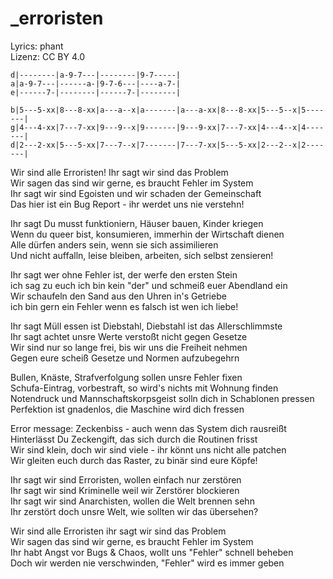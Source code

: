 # _erroristen

Lyrics: phant  
Lizenz: CC BY 4.0

```
d|--------|a-9-7---|--------|9-7-----|
a|a-9-7---|------a-|9-7-6---|----a-7-|
e|------7-|--------|------7-|--------|

b|5---5-xx|8---8-xx|a---a--x|a-------|a---a-xx|8---8-xx|5---5--x|5-------|
g|4---4-xx|7---7-xx|9---9--x|9-------|9---9-xx|7---7-xx|4---4--x|4-------|
d|2---2-xx|5---5-xx|7---7--x|7-------|7---7-xx|5---5-xx|2---2--x|2-------|
```

Wir sind alle Erroristen! Ihr sagt wir sind das Problem  
Wir sagen das sind wir gerne, es braucht Fehler im System  
Ihr sagt wir sind Egoisten und wir schaden der Gemeinschaft  
Das hier ist ein Bug Report - ihr werdet uns nie verstehn!

Ihr sagt Du musst funktioniern, Häuser bauen, Kinder kriegen  
Wenn du queer bist, konsumieren, immerhin der Wirtschaft dienen  
Alle dürfen anders sein, wenn sie sich assimilieren  
Und nicht auffalln, leise bleiben, arbeiten, sich selbst zensieren!


Ihr sagt wer ohne Fehler ist, der werfe den ersten Stein  
ich sag zu euch ich bin kein "der" und schmeiß euer Abendland ein  
Wir schaufeln den Sand aus den Uhren in's Getriebe  
ich bin gern ein Fehler wenn es falsch ist wen ich liebe!

Ihr sagt Müll essen ist Diebstahl, Diebstahl ist das Allerschlimmste  
Ihr sagt achtet unsre Werte verstoßt nicht gegen Gesetze  
Wir sind nur so lange frei, bis wir uns die Freiheit nehmen  
Gegen eure scheiß Gesetze und Normen aufzubegehrn


Bullen, Knäste, Strafverfolgung sollen unsre Fehler fixen  
Schufa-Eintrag, vorbestraft, so wird's nichts mit Wohnung finden  
Notendruck und Mannschaftskorpsgeist solln dich in Schablonen pressen  
Perfektion ist gnadenlos, die Maschine wird dich fressen

Error message: Zeckenbiss - auch wenn das System dich rausreißt  
Hinterlässt Du Zeckengift, das sich durch die Routinen frisst  
Wir sind klein, doch wir sind viele - ihr könnt uns nicht alle patchen  
Wir gleiten euch durch das Raster, zu binär sind eure Köpfe!


Ihr sagt wir sind Erroristen, wollen einfach nur zerstören  
Ihr sagt wir sind Kriminelle weil wir Zerstörer blockieren  
Ihr sagt wir sind Anarchisten, wollen die Welt brennen sehn  
Ihr zerstört doch unsre Welt, wie sollten wir das übersehen?


Wir sind alle Erroristen ihr sagt wir sind das Problem  
Wir sagen das sind wir gerne, es braucht Fehler im System  
Ihr habt Angst vor Bugs & Chaos, wollt uns "Fehler" schnell beheben  
Doch wir werden nie verschwinden, "Fehler" wird es immer geben


